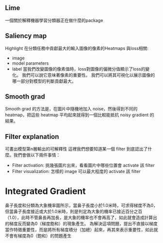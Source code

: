 ## Lime 
一個關於解釋機器學習分類器正在做什麼的package

## Saliency map
Highlight 在分類任務中貢獻最大的輸入圖像的像素的Heatmaps
與loss相關:
* image
* model parameters
* label
當我們改變圖像的像素值時，loss對圖像的偏微分值顯示了loss的變化。 我們可以說它意味著像素的重要性。 我們可以將其可視化以展示圖像的哪一部分對模型的判斷貢獻最大。
## Smooth grad
Smooth grad 的方法是，在圖片中隨機地加入 noise，然後得到不同的 heatmap，把這些 heatmap 平均起來就得到一個比較能抵抗 noisy gradient 的結果。

## Filter explanation
可畫出模型第n層輸出的可解釋性
這裡我們想要知道某一個 filter 到底認出了什麼。我們會做以下兩件事情：
* Filter activation: 挑幾張圖片出來，看看圖片中哪些位置會 activate 該 filter
* Filter visualization: 怎樣的 image 可以最大程度的 activate 該 filter

# Integrated Gradient
鼻子長度和分類為大象機率圖所示，當鼻子長度小於1.0米時，可求得梯度不為0，但當鼻子長度接近或大於1.0米時，則是判定為大象的機率已接近百分之百（1.0），此時不管鼻長再加長，是大象的機率也不會再高了，如此就會造成計算出的梯度反而變為0（梯度飽和）的現象產生。
為解決這項問題，提出不直接以梯度當作特徵重要性，而是將所有梯度積分（加總）起來，再其來表示重要性，如此就不會有梯度為0（飽和）的問題產生
